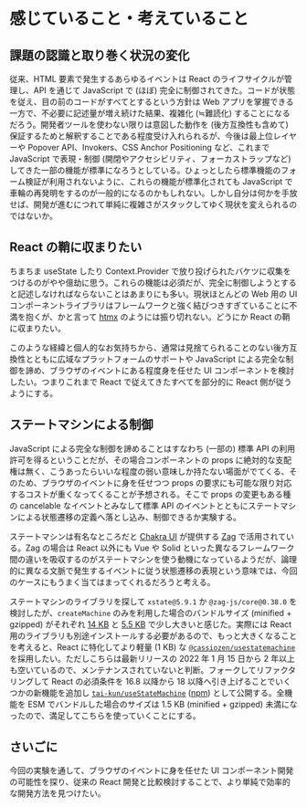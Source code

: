 # 感じていること・考えていること

## 課題の認識と取り巻く状況の変化

従来、HTML 要素で発生するあらゆるイベントは React のライフサイクルが管理し、API を通じて JavaScript で (ほぼ) 完全に制御されてきた。コードが状態を従え、目の前のコードがすべてとするという方針は Web アプリを掌握できる一方で、不必要に記述量が増え続けた結果、複雑化 (≒難読化) することになるだろう。開発者ツールを使わない限りは意図した動作を (後方互換性も含めて) 保証するためと解釈することである程度受け入れられるが、今後は最上位レイヤーや Popover API、Invokers、CSS Anchor Positioning など、これまで JavaScript で表現・制御 (開閉やアクセシビリティ、フォーカストラップなど) してきた一部の機能が標準になろうとしている。ひょっとしたら標準機能のフォーム検証が利用されないように、これらの機能が標準化されても JavaScript で車輪の再発明をするのが一般的になるのかもしれない。しかし自分は何かを手放せば、開発が進むにつれて単純に複雑さがスタックしてゆく現状を変えられるのではないか。

## React の鞘に収まりたい

ちまちま useState したり Context.Provider で放り投げられたバケツに収集をつけるのがやや億劫に思う。これらの機能は必須だが、完全に制御しようとすると記述しなければならないことはあまりにも多い。現状ほとんどの Web 用の UI コンポーネントライブラリはフレームワークと強く結びつきすぎていることに不満を抱くが、かと言って [htmx](https://htmx.org/) のようには振り切れない。どうにか React の鞘に収まりたい。

このような経緯と個人的なお気持ちから、通常は見捨てられることのない後方互換性とともに広域なプラットフォームのサポートや JavaScript による完全な制御を諦め、ブラウザのイベントにある程度身を任せた UI コンポーネントを検討したい。つまりこれまで React で従えてきたすべてを部分的に React 側が従うようにする。

## ステートマシンによる制御

JavaScript による完全な制御を諦めることはすなわち (一部の) 標準 API の利用許可を得るということだが、その場合コンポーネントの props に絶対的な支配権は無く、こうあったらいいな程度の弱い意味しか持たない場面がでてくる、そのため、ブラウザのイベントに身を任せつつ props の要求にも可能な限り対応するコストが重くなってくることが予想される。そこで props の変更もある種の cancelable なイベントとみなして標準 API のイベントとともにステートマシンによる状態遷移の定義へ落とし込み、制御できるか実験する。

ステートマシンは有名なところだと [Chakra UI](https://chakra-ui.com/) が提供する [Zag](https://zagjs.com/) で活用されている。Zag の場合は React 以外にも Vue や Solid といった異なるフレームワーク間の違いを吸収するのがステートマシンを使う動機になっているようだが、論理的に異なる文脈で発生するイベントに従う状態遷移の表現という意味では、今回のケースにもうまく当てはまってくれるだろうと考える。

ステートマシンのライブラリを探して `xstate@5.9.1` か `@zag-js/core@0.38.0` を検討したが、`createMachine` のみを利用した場合のバンドルサイズ (minified + gzipped) がそれぞれ [14 KB](https://shakerphobia.netlify.app/?imports=createMachine&pkg=xstate%405.9.1) と [5.5 KB](https://shakerphobia.netlify.app/?imports=createMachine&pkg=%40zag-js%2Fcore%400.38.0) で少し大きいと感じた。実際には React 用のライブラリも別途インストールする必要があるので、もっと大きくなることを考えると、React に特化してより軽量 (1 KB) な [`@cassiozen/usestatemachine`](https://github.com/cassiozen/useStateMachine) を採用したい。ただしこちらは最新リリースの 2022 年 1 月 15 日から 2 年以上も空いているので、メンテナンスされていないと判断。フォークしてリファクタリングして React の必須条件を 16.8 以降から 18 以降へ引き上げることでいくつかの新機能を追加し [`tai-kun/useStateMachine`](https://github.com/tai-kun/useStateMachine) ([npm](https://www.npmjs.com/package/@tai-kun/use-state-machine)) として公開する。全機能を ESM でバンドルした場合のサイズは 1.5 KB (minified + gzipped) 未満になったので、満足してこちらを使っていくことにする。

## さいごに

今回の実験を通して、ブラウザのイベントに身を任せた UI コンポーネント開発の可能性を探り、従来の React 開発と比較検討することで、より単純で効率的な開発方法を見つけたい。
